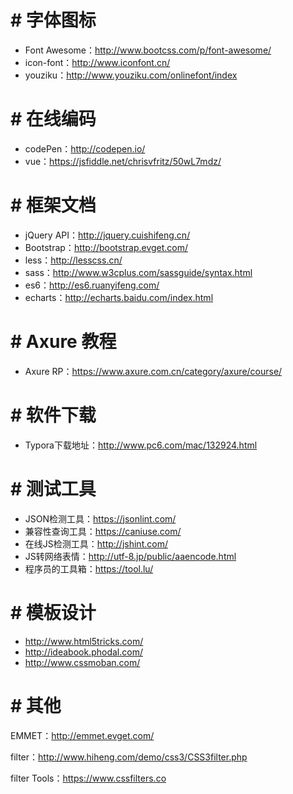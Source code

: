 # # 字体图标

- Font Awesome：http://www.bootcss.com/p/font-awesome/
- icon-font：http://www.iconfont.cn/
- youziku：http://www.youziku.com/onlinefont/index

# # 在线编码

- codePen：http://codepen.io/
- vue：https://jsfiddle.net/chrisvfritz/50wL7mdz/

# # 框架文档

- jQuery API：http://jquery.cuishifeng.cn/
- Bootstrap：http://bootstrap.evget.com/
- less：http://lesscss.cn/
- sass：http://www.w3cplus.com/sassguide/syntax.html
- es6：http://es6.ruanyifeng.com/
- echarts：http://echarts.baidu.com/index.html

#  # Axure 教程

- Axure RP：https://www.axure.com.cn/category/axure/course/


# # 软件下载

- Typora下载地址：http://www.pc6.com/mac/132924.html

# # 测试工具

- JSON检测工具：https://jsonlint.com/
- 兼容性查询工具：https://caniuse.com/
- 在线JS检测工具：http://jshint.com/
- JS转网络表情：http://utf-8.jp/public/aaencode.html
- 程序员的工具箱：https://tool.lu/


# # 模板设计

- http://www.html5tricks.com/
- http://ideabook.phodal.com/
- http://www.cssmoban.com/

# # 其他

EMMET：http://emmet.evget.com/

filter：http://www.hiheng.com/demo/css3/CSS3filter.php

filter Tools：https://www.cssfilters.co

